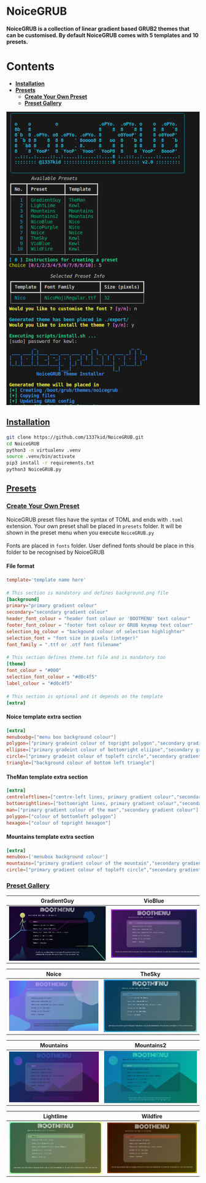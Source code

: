 # NoiceGRUB
#### NoiceGRUB is a collection of linear gradient based GRUB2 themes that can be customised. By default NoiceGRUB comes with 5 templates and 10 presets.
# Contents
* [**Installation**][1]
* [**Presets**][2]
    * [**Create Your Own Preset**][3]
    * [**Preset Gallery**][4]

![Screenshot](img/screenshot.png)
## [Installation][1]
```bash
git clone https://github.com/1337kid/NoiceGRUB.git
cd NoiceGRUB
python3 -m virtualenv .venv
source .venv/bin/activate
pip3 install -r requirements.txt
python3 NoiceGRUB.py
```
## [Presets][2]
### [Create Your Own Preset][3]
NoiceGRUB preset files have the syntax of TOML and ends with `.toml` extension. Your own preset shall be placed in `presets` folder. It will be shown in the preset menu when you execute `NoiceGRUB.py` <br/><br/>
Fonts are placed in `fonts` folder. User defined fonts should be place in this folder to be recognised by NoiceGRUB
#### File format
```toml
template='template name here'

# This section is mandatory and defines background.png file
[background]
primary="primary gradient colour"
secondary="secondary gradient colour"
header_font_colour = "header font colour or 'BOOTMENU' text colour"
footer_font_colour = "footer font colour or GRUB keymap text colour"
selection_bg_colour = "backgound colour of selection highlighter"
selection_font = "font size in pixels (integer)"
font_family = ".ttf or .otf font filename"

# This section defines theme.txt file and is mandatory too
[theme]
font_colour = "#000"
selection_font_colour = "#d0c4f5"
label_colour = "#d0c4f5"

# This section is optional and it depends on the template
[extra]
```
#### Noice template extra section
```toml
[extra]
menuboxbg=["menu box background colour"]
polygon=["primary gradeint colour of topright polygon","secondary gradient colour"]
ellipse=["primary gradeint colour of bottomright eliipse","secondary gradient colour"]
circle=["primary gradeint colour of topleft circle","secondary gradient colour"]
triangle=["background colour of bottom left triangle"]
```
#### TheMan template extra section
```toml
[extra]
centreleftlines=["centre-left lines, primary gradient colour","secondary gradient colour","tertiary gradient colour"]
bottomrightlines=["bottomright lines, primary gradient colour","secondary gradient colour"]
man=["primary gradient colour of the man","secondary gradient colour"]
polygon=["colour of bottomleft polygon"]
hexagon=["colour of topright hexagon"]
```
#### Mountains template extra section
```toml
[extra]
menubox=['menubox background colour']
mountains=["primary gradient colour of the mountain","secondary gradient colour"]
circle=["primary gradient colour of topleft circle","secondary gradient colour"]
```
### [Preset Gallery][4]

| GradientGuy|VioBlue|
:-:|:-:
| ![](img/1.png "GradientGuy") | ![](img/5.png "VioBlue") |

| Noice|TheSky|
:-:|:-:
| ![](img/3.png "Noice") | ![](img/4.png "TheSky") |

| Mountains|Mountains2|
:-:|:-:
| ![](img/7.png "Mountains") | ![](img/8.png "Mountains2") |

| Lightlime|Wildfire|
:-:|:-:
| ![](img/2.png "Lightlime") | ![](img/6.png "Wildfire") |


[1]: #installation
[2]: #presets
[3]: #create-your-own-preset
[4]: #preset-gallery
